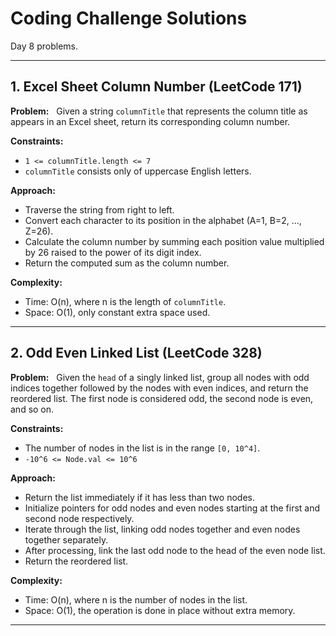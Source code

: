 # Coding Challenge Solutions

Day 8 problems.

---

## 1. Excel Sheet Column Number (LeetCode 171)

**Problem:**  
Given a string `columnTitle` that represents the column title as appears in an Excel sheet, return its corresponding column number.

**Constraints:**  
- `1 <= columnTitle.length <= 7`
- `columnTitle` consists only of uppercase English letters.

**Approach:**  
- Traverse the string from right to left.
- Convert each character to its position in the alphabet (A=1, B=2, ..., Z=26).
- Calculate the column number by summing each position value multiplied by 26 raised to the power of its digit index.
- Return the computed sum as the column number.

**Complexity:**  
- Time: O(n), where n is the length of `columnTitle`.
- Space: O(1), only constant extra space used.

---

## 2. Odd Even Linked List (LeetCode 328)

**Problem:**  
Given the `head` of a singly linked list, group all nodes with odd indices together followed by the nodes with even indices, and return the reordered list.
The first node is considered odd, the second node is even, and so on.

**Constraints:**  
- The number of nodes in the list is in the range `[0, 10^4]`.
- `-10^6 <= Node.val <= 10^6`

**Approach:**  
- Return the list immediately if it has less than two nodes.
- Initialize pointers for odd nodes and even nodes starting at the first and second node respectively.
- Iterate through the list, linking odd nodes together and even nodes together separately.
- After processing, link the last odd node to the head of the even node list.
- Return the reordered list.

**Complexity:**  
- Time: O(n), where n is the number of nodes in the list.
- Space: O(1), the operation is done in place without extra memory.

---
